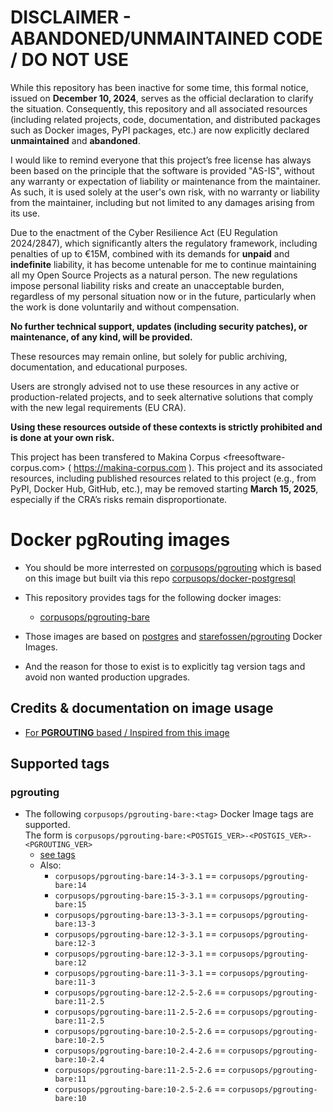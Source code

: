 
DISCLAIMER - ABANDONED/UNMAINTAINED CODE / DO NOT USE
=======================================================
While this repository has been inactive for some time, this formal notice, issued on **December 10, 2024**, serves as the official declaration to clarify the situation. Consequently, this repository and all associated resources (including related projects, code, documentation, and distributed packages such as Docker images, PyPI packages, etc.) are now explicitly declared **unmaintained** and **abandoned**.

I would like to remind everyone that this project’s free license has always been based on the principle that the software is provided "AS-IS", without any warranty or expectation of liability or maintenance from the maintainer.
As such, it is used solely at the user's own risk, with no warranty or liability from the maintainer, including but not limited to any damages arising from its use.

Due to the enactment of the Cyber Resilience Act (EU Regulation 2024/2847), which significantly alters the regulatory framework, including penalties of up to €15M, combined with its demands for **unpaid** and **indefinite** liability, it has become untenable for me to continue maintaining all my Open Source Projects as a natural person.
The new regulations impose personal liability risks and create an unacceptable burden, regardless of my personal situation now or in the future, particularly when the work is done voluntarily and without compensation.

**No further technical support, updates (including security patches), or maintenance, of any kind, will be provided.**

These resources may remain online, but solely for public archiving, documentation, and educational purposes.

Users are strongly advised not to use these resources in any active or production-related projects, and to seek alternative solutions that comply with the new legal requirements (EU CRA).

**Using these resources outside of these contexts is strictly prohibited and is done at your own risk.**

This project has been transfered to Makina Corpus <freesoftware-corpus.com> ( https://makina-corpus.com ). This project and its associated resources, including published resources related to this project (e.g., from PyPI, Docker Hub, GitHub, etc.), may be removed starting **March 15, 2025**, especially if the CRA’s risks remain disproportionate.

# Docker pgRouting images
- You should be more interrested on [corpusops/pgrouting](https://hub.docker.com/r/corpusops/pgrouting) which is based on this image but built via this repo [corpusops/docker-postgresql](https://github.com/corpusops/docker-postgresql)
- This repository provides tags for the following docker images:
    - [corpusops/pgrouting-bare](https://hub.docker.com/r/corpusops/pgrouting-bare)
- Those images are based on
    [postgres](https://github.com/docker-library/postgres) and
    [starefossen/pgrouting](https://github.com/Starefossen/docker-pgrouting) Docker Images.

- And the reason for those to exist is to explicitly tag version tags and avoid non wanted production upgrades.

## Credits & documentation on image usage
- [For **PGROUTING** based / Inspired from this image](https://github.com/Starefossen/docker-pgrouting)

## Supported tags

### pgrouting
- The following `corpusops/pgrouting-bare:<tag>` Docker Image tags are supported. <br/>
  The form is ``corpusops/pgrouting-bare:<POSTGIS_VER>-<POSTGIS_VER>-<PGROUTING_VER>``
    - [see tags](https://hub.docker.com/r/corpusops/pgrouting-bare/tags?page=1&ordering=last_updated)
    - Also:
        - `corpusops/pgrouting-bare:14-3-3.1`   == `corpusops/pgrouting-bare:14`
        - `corpusops/pgrouting-bare:15-3-3.1`   == `corpusops/pgrouting-bare:15`
        - `corpusops/pgrouting-bare:13-3-3.1`   == `corpusops/pgrouting-bare:13-3`
        - `corpusops/pgrouting-bare:12-3-3.1`   == `corpusops/pgrouting-bare:12-3`
        - `corpusops/pgrouting-bare:12-3-3.1`   == `corpusops/pgrouting-bare:12`
        - `corpusops/pgrouting-bare:11-3-3.1`   == `corpusops/pgrouting-bare:11-3`
        - `corpusops/pgrouting-bare:12-2.5-2.6` == `corpusops/pgrouting-bare:11-2.5`
        - `corpusops/pgrouting-bare:11-2.5-2.6` == `corpusops/pgrouting-bare:11-2.5`
        - `corpusops/pgrouting-bare:10-2.5-2.6` == `corpusops/pgrouting-bare:10-2.5`
        - `corpusops/pgrouting-bare:10-2.4-2.6` == `corpusops/pgrouting-bare:10-2.4`
        - `corpusops/pgrouting-bare:11-2.5-2.6` == `corpusops/pgrouting-bare:11`
        - `corpusops/pgrouting-bare:10-2.5-2.6` == `corpusops/pgrouting-bare:10`
